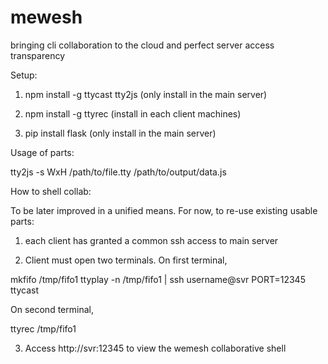 # mewesh
bringing cli collaboration to the cloud and perfect server access transparency

Setup:

1) npm install -g ttycast tty2js (only install in the main server)

2) npm install -g ttyrec (install in each client machines)

3) pip install flask (only install in the main server)

Usage of parts:

tty2js -s WxH /path/to/file.tty /path/to/output/data.js


How to shell collab:

To be later improved in a unified means. For now, to re-use existing usable parts:

1) each client has granted a common ssh access to main server

2) Client must open two terminals. On first terminal,

mkfifo /tmp/fifo1
ttyplay -n /tmp/fifo1 | ssh username@svr PORT=12345 ttycast

On second terminal,

ttyrec /tmp/fifo1

3) Access http://svr:12345 to view the wemesh collaborative shell

